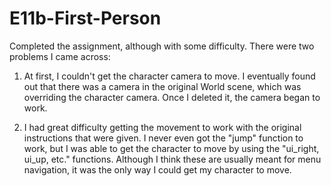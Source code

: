 # E11b-First-Person

Completed the assignment, although with some difficulty. There were two problems I came across:

1) At first, I couldn't get the character camera to move. I eventually found out that there was a camera in the original World scene, which was overriding the character camera. Once I deleted it, the camera began to work.

2) I had great difficulty getting the movement to work with the original instructions that were given. I never even got the "jump" function to work, but I was able to get the character to move by using the "ui_right, ui_up, etc." functions. Although I think these are usually meant for menu navigation, it was the only way I could get my character to move.
